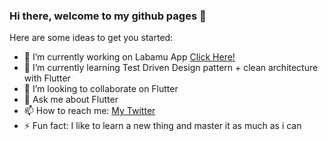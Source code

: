 ### Hi there, welcome to my github pages 👋

Here are some ideas to get you started:

- 🔭 I’m currently working on Labamu App [Click Here!](https://www.labamu.co.id/)
- 🌱 I’m currently learning Test Driven Design pattern + clean architecture with Flutter
- 👯 I’m looking to collaborate on Flutter
- 💬 Ask me about Flutter
- 📫 How to reach me: [My Twitter](https://twitter.com/raymonddenny14)
- ⚡ Fun fact: I like to learn a new thing and master it as much as i can

